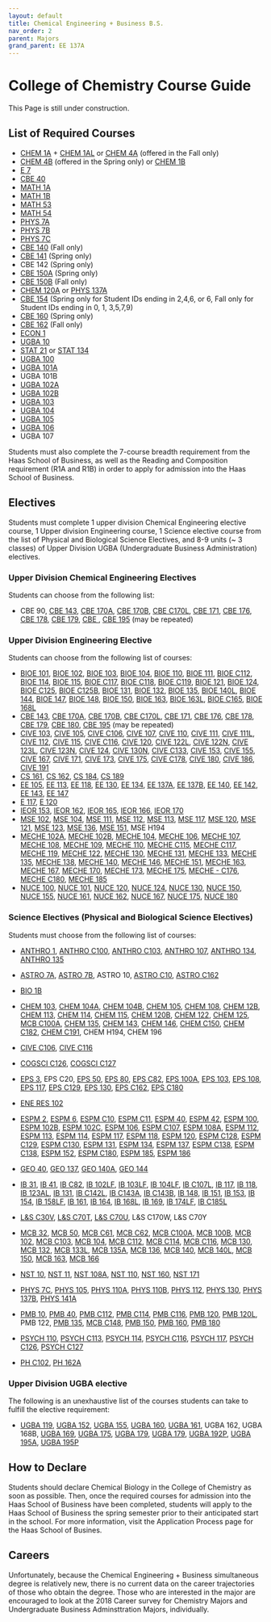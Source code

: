 ```yaml
---
layout: default
title: Chemical Engineering + Business B.S.
nav_order: 2
parent: Majors
grand_parent: EE 137A
---
```


# College of Chemistry Course Guide

This Page is still under construction.

## List of Required Courses

- [CHEM 1A](http://public2.yuantsy.com/Test/EE137A/List/Chemistry/CHEM%201A%20-%20General%20Chemistry.pdf) + [CHEM 1AL](http://public2.yuantsy.com/Test/EE137A/List/Chemistry/CHEM%201AL%20-%20General%20Chemistry%20Laboratory.pdf) or [CHEM 4A](http://public2.yuantsy.com/Test/EE137A/List/Chemistry/CHEM%204A%20-%20General%20Chemistry%20and%20Quantitative%20Analysis.pdf) (offered in the Fall only)
- [CHEM 4B](http://public2.yuantsy.com/Test/EE137A/List/Chemistry/Chem%204B%20-%20General%20Chemistry%20and%20Quantitative%20Analysis.pdf) (offered in the Spring only) or [CHEM 1B](http://public2.yuantsy.com/Test/EE137A/List/Chemistry/CHEM%201B%20-%20General%20Chemistry.pdf)
- [E 7](http://public2.yuantsy.com/Test/EE137A/List/EnergyandResourcesGroup/ENE%20RES%20102%20-%20Quantitative%20Aspects%20of%20Global%20Environmental%20Problems.pdf)
- [CBE 40](http://public2.yuantsy.com/Test/EE137A/List/ChemicalandBiomolecularEngineering/CBE%2040%20-%20Introduction%20to%20Chemical%20Engineering%20Design.pdf)
- [MATH 1A](http://public2.yuantsy.com/Test/EE137A/Mathematics/Math%201A%20-%20Calculus.pdf)
- [MATH 1B](http://public2.yuantsy.com/Test/EE137A/Mathematics/MATH%201B%20-%20Calculus.pdf)
- [MATH 53](http://public2.yuantsy.com/Test/EE137A/Mathematics/MATH%2010A%20-%20Methods%20of%20Mathematics_%20Calculus%2C%20Statistics%2C%20and%20Combinatorics%20%28I%29.pdf)
- [MATH 54](http://public2.yuantsy.com/Test/EE137A/Mathematics/MATH%2010A%20-%20Methods%20of%20Mathematics_%20Calculus%2C%20Statistics%2C%20and%20Combinatorics%20%28I%29.pdf)
- [PHYS 7A](http://public2.yuantsy.com/Test/EE137A/Physics/PHYS%207A%20-%20Physics%20for%20Scientists%20and%20Engineers.pdf)
- [PHYS 7B](http://public2.yuantsy.com/Test/EE137A/Physics/PHYS%207B%20-%20Physics%20for%20Scientists%20and%20Engineers.pdf)
- [PHYS 7C](http://public2.yuantsy.com/Test/EE137A/Physics/PHYS%207C%20-%20Physics%20for%20Scientists%20and%20Engineers%20%28III%29.pdf)
- [CBE 140](http://public2.yuantsy.com/Test/EE137A/List/ChemicalandBiomolecularEngineering/CBE%20140%20-%20Chemical%20Process%20Analysis.pdf) (Fall only)
- [CBE 141](http://public2.yuantsy.com/Test/EE137A/List/ChemicalandBiomolecularEngineering/CBE%20141%20-%20Chemical%20Engineering%20Thermodynamics.pdf) (Spring only)
- CBE 142 (Spring only)
- [CBE 150A](http://public2.yuantsy.com/Test/EE137A/List/ChemicalandBiomolecularEngineering/CBE%20150A%20-%20Transport%20Processes.pdf) (Spring only)
- [CBE 150B](http://public2.yuantsy.com/Test/EE137A/List/ChemicalandBiomolecularEngineering/CBE%20150B%20-%20Transport%20and%20Separation%20Processes.pdf) (Fall only)
- [CHEM 120A](http://public2.yuantsy.com/Test/EE137A/List/Chemistry/CHEM%20120A%20-%20Physical%20Chemistry%20%28Quantum%20Mechanics%29.pdf) or [PHYS 137A](http://public2.yuantsy.com/Test/EE137A/Physics/PHYS%20137A%20-%20Quantum%20Mechanics.pdf)
- [CBE 154](http://public2.yuantsy.com/Test/EE137A/List/ChemicalandBiomolecularEngineering/CBE%20154%20-%20Chemical%20Engineering%20Laboratory.pdf) (Spring only for Student IDs ending in 2,4,6, or 6, Fall only for Student IDs ending in 0, 1, 3,5,7,9)
- [CBE 160](http://public2.yuantsy.com/Test/EE137A/List/ChemicalandBiomolecularEngineering/CBE%20160%20-%20Chemical%20Process%20Design.pdf) (Spring only)
- [CBE 162](http://public2.yuantsy.com/Test/EE137A/List/ChemicalandBiomolecularEngineering/CBE%20162%20-%20Dynamics%20and%20Control%20of%20Chemical%20Processes.pdf) (Fall only)
- [ECON 1](http://public2.yuantsy.com/Test/EE137A/List/Economics/ECON%201%20-%20Introduction%20to%20Economics.pdf)
- [UGBA 10](http://public2.yuantsy.com/Test/EE137A/List/BusinessAdministrationUndergraduate/UGBA%2010%20-%20Principles%20of%20Business.pdf)
- [STAT 21](http://public2.yuantsy.com/Test/EE137A/Statistics/STAT%2021%20-%20Introductory%20Probability%20and%20Statistics%20for%20Business.pdf) or [STAT 134](http://public2.yuantsy.com/Test/EE137A/Statistics/STAT%20134%20-%20Concepts%20of%20Probability.pdf)
- [UGBA 100](http://public2.yuantsy.com/Test/EE137A/List/BusinessAdministrationUndergraduate/UGBA%20-%20Business%20Communication.pdf)
- [UGBA 101A](http://public2.yuantsy.com/Test/EE137A/List/BusinessAdministrationUndergraduate/UGBA%20101A%20-%20Microeconomic%20Analysis%20for%20Business%20Decisions.pdf)
- UGBA 101B
- [UGBA 102A](http://public2.yuantsy.com/Test/EE137A/List/BusinessAdministrationUndergraduate/UGBA%20102A%20-%20Introduction%20to%20Financial%20Accounting.pdf)
- [UGBA 102B](http://public2.yuantsy.com/Test/EE137A/List/BusinessAdministrationUndergraduate/UGBA%20102B%20-%20Managerial%20Accounting.pdf)
- [UGBA 103](http://public2.yuantsy.com/Test/EE137A/List/BusinessAdministrationUndergraduate/UGBA%20103%20-%20Introduction%20to%20Finance.pdf)
- [UGBA 104](http://public2.yuantsy.com/Test/EE137A/List/BusinessAdministrationUndergraduate/UGBA%20104%20-%20Introduction%20to%20Business%20Analytics.pdf)
- [UGBA 105](http://public2.yuantsy.com/Test/EE137A/List/BusinessAdministrationUndergraduate/UGBA%20105%20-%20Leading%20People.pdf)
- [UGBA 106](http://public2.yuantsy.com/Test/EE137A/List/BusinessAdministrationUndergraduate/UGBA%20106%20-%20Marketing.pdf)
- UGBA 107

Students must also complete the 7-course breadth requirement from the Haas School of Business, as well as the Reading and Composition requirement (R1A and R1B) in order to apply for admission into the Haas School of Business.

## Electives

Students must complete 1 upper division Chemical Engineering elective course, 1 Upper division Engineering course, 1 Science elective course from the list of Physical and Biological Science Electives, and 8-9 units (~ 3 classes) of Upper Division UGBA (Undergraduate Business Administration) electives.

### Upper Division Chemical Engineering Electives

Students can choose from the following list:

- CBE 90, [CBE 143](http://public2.yuantsy.com/Test/EE137A/List/ChemicalandBiomolecularEngineering/CBE%20143%20-%20Computational%20Methods%20in%20Chemical%20Engineering.pdf), [CBE 170A](http://public2.yuantsy.com/Test/EE137A/List/ChemicalandBiomolecularEngineering/CBE%20170A%20-%20Biochemical%20Engineering.pdf), [CBE 170B](http://public2.yuantsy.com/Test/EE137A/List/ChemicalandBiomolecularEngineering/CBE%20170B%20-%20Biochemical%20Engineering.pdf), [CBE C170L](http://public2.yuantsy.com/Test/EE137A/List/ChemicalandBiomolecularEngineering/CBE%20C170L_CHEM%20C170L%20-%20Biochemical%20Engineering%20Laboratory.pdf), [CBE 171](http://public2.yuantsy.com/Test/EE137A/List/ChemicalandBiomolecularEngineering/CBE%20171%20-%20Transport%20Phenomena.pdf), [CBE 176](http://public2.yuantsy.com/Test/EE137A/List/ChemicalandBiomolecularEngineering/CBE%20176%20-%20Transport%20Phenomena.pdf), [CBE 178](http://public2.yuantsy.com/Test/EE137A/List/ChemicalandBiomolecularEngineering/CBE%20C178_CHEM%20C178%20-%20Polymer%20Science%20and%20Technology.pdf), [CBE 179](http://public2.yuantsy.com/Test/EE137A/List/ChemicalandBiomolecularEngineering/CBE%20179%20-%20Process%20Technology%20of%20Solid-State%20Materials%20Devices.pdf), [CBE ](http://public2.yuantsy.com/Test/EE137A/List/ChemicalandBiomolecularEngineering/CBE%20180%20-%20Chemical%20Engineering%20Economics.pdf), [CBE 195](http://public2.yuantsy.com/Test/EE137A/List/ChemicalandBiomolecularEngineering/CBE%20195%20-%20Special%20Topics.pdf) (may be repeated)

### Upper Division Engineering Elective

Students can choose from the following list of courses:

- [BIOE 101](http://public2.yuantsy.com/Test/EE137A/List/Bioengineering/BIOE%20101%20-%20Instrumentation%20in%20Biology%20and%20Medicine.pdf), [BIOE 102](http://public2.yuantsy.com/Test/EE137A/List/Bioengineering/BioE%20102%20-%20Introduction%20to%20Biomechanics_%20Analysis%20and%20Design.pdf), [BIOE 103](http://public2.yuantsy.com/Test/EE137A/List/Bioengineering/BIOE%20103%20-%20Engineering%20Molecules.pdf), [BIOE 104](http://public2.yuantsy.com/Test/EE137A/List/Bioengineering/BIOE%20104%20-%20Biological%20Transport%20Phenomena.pdf), [BIOE 110](http://public2.yuantsy.com/Test/EE137A/List/Bioengineering/BIOE%20110%20-%20Biomedical%20Physiology%20for%20Engineers.pdf), [BIOE 111](http://public2.yuantsy.com/Test/EE137A/List/Bioengineering/BIOE%20111%20-%20Functional%20Biomaterials%20Development%20and%20Characterization.pdf), [BIOE C112](http://public2.yuantsy.com/Test/EE137A/List/Bioengineering/BIOE%20C112_MECHE%20C115%20-%20Molecular%20Biomechanics%20and%20Mechanobiology%20of%20the%20Cell.pdf), [BIOE 114](http://public2.yuantsy.com/Test/EE137A/List/Bioengineering/BIOE%20114%20-%20Cell%20Engineering.pdf), [BIOE 115](http://public2.yuantsy.com/Test/EE137A/List/Bioengineering/BIOE%20C112_MECHE%20C115%20-%20Molecular%20Biomechanics%20and%20Mechanobiology%20of%20the%20Cell.pdf), [BIOE C117](http://public2.yuantsy.com/Test/EE137A/List/Bioengineering/BIOE%20C117_MECHE%20C117%20-%20Structural%20Aspects%20of%20Biomaterials.pdf), [BIOE C118](http://public2.yuantsy.com/Test/EE137A/List/Bioengineering/BIOE%20C118_MSE%20C118%20-%20Biological%20Performance%20of%20Materials.pdf), [BIOE C119](http://public2.yuantsy.com/Test/EE137A/List/Bioengineering/BIOE%20C119_MECHE%20C176%20-%20Orthopedic%20Biomechanics.pdf), [BIOE 121](http://public2.yuantsy.com/Test/EE137A/List/Bioengineering/BIOE%20121%20-%20BioMEMS%20and%20Medical%20Devices.pdf), [BIOE 124](http://public2.yuantsy.com/Test/EE137A/List/Bioengineering/BIO%20124%20-%20Basic%20Principles%20of%20Drug%20Delivery.pdf), [BIOE C125](http://public2.yuantsy.com/Test/EE137A/List/Bioengineering/BIOE%20C125_EE%20C106A%20-%20Introductions%20to%20Robotics.pdf), [BIOE C125B](http://public2.yuantsy.com/Test/EE137A/List/Bioengineering/BIOE%20C125B_EE%20C106B%20-%20Robodic%20Manipulation%20and%20Interaction.pdf), [BIOE 131](http://public2.yuantsy.com/Test/EE137A/List/Bioengineering/BIOE%20131%20-%20Introduction%20to%20Computational%20Molecular%20and%20Cell%20Biology.pdf), [BIOE 132](http://public2.yuantsy.com/Test/EE137A/List/Bioengineering/BIOE%20132%20-%20Genetic%20Devices.pdf), [BIOE 135](http://public2.yuantsy.com/Test/EE137A/List/Bioengineering/BIOE%20135%20-%20Frontiers%20in%20Microbial%20Systems%20Biology.pdf), [BIOE 140L](http://public2.yuantsy.com/Test/EE137A/List/Bioengineering/BIOE%20140L%20-%20Synthetic%20Biology%20Laboratory.pdf), [BIOE 144](http://public2.yuantsy.com/Test/EE137A/List/Bioengineering/BIOE%20144%20-%20Introduction%20to%20Protein%20Informatics.pdf), [BIOE 147](http://public2.yuantsy.com/Test/EE137A/List/Bioengineering/BIOE%20147%20-%20Principles%20of%20Synthetic%20Biology.pdf), [BIOE 148](http://public2.yuantsy.com/Test/EE137A/List/Bioengineering/BIOE%20148%20-%20Bioenergy%20and%20Sustainable%20Chemical%20Synthesis_%20Metabolic%20Engineering%20and%20Synthetic%20Biology%20Approaches.pdf), [BIOE 150](http://public2.yuantsy.com/Test/EE137A/List/Bioengineering/BIOE%20150%20-%20Introduction%20of%20Bionanoscience%20and%20Bionanotechnology.pdf), [BIOE 163](http://public2.yuantsy.com/Test/EE137A/List/Bioengineering/BIOE%20163%20-%20Principles%20of%20Molecular%20and%20Cellular%20Biophotonics.pdf), [BIOE 163L](http://public2.yuantsy.com/Test/EE137A/List/Bioengineering/BIOE%20163L%20-%20Molecular%20and%20Cellular%20Biophotonics%20Laboratory.pdf), [BIOE C165](http://public2.yuantsy.com/Test/EE137A/List/Bioengineering/BIOE%20165_EE%20C145B%20-%20Medical%20Imaging%20Signals%20and%20Systems.pdf), [BIOE 168L](http://public2.yuantsy.com/Test/EE137A/List/Bioengineering/BIOE%20168L%20-%20Practical%20Light%20Microscopy.pdf)
- [CBE 143](http://public2.yuantsy.com/Test/EE137A/List/ChemicalandBiomolecularEngineering/CBE%20143%20-%20Computational%20Methods%20in%20Chemical%20Engineering.pdf), [CBE 170A](http://public2.yuantsy.com/Test/EE137A/List/ChemicalandBiomolecularEngineering/CBE%20170A%20-%20Biochemical%20Engineering.pdf), [CBE 170B](http://public2.yuantsy.com/Test/EE137A/List/ChemicalandBiomolecularEngineering/CBE%20170B%20-%20Biochemical%20Engineering.pdf), [CBE C170L](http://public2.yuantsy.com/Test/EE137A/List/ChemicalandBiomolecularEngineering/CBE%20C170L_CHEM%20C170L%20-%20Biochemical%20Engineering%20Laboratory.pdf), [CBE 171](http://public2.yuantsy.com/Test/EE137A/List/ChemicalandBiomolecularEngineering/CBE%20171%20-%20Transport%20Phenomena.pdf), [CBE 176](http://public2.yuantsy.com/Test/EE137A/List/ChemicalandBiomolecularEngineering/CBE%20176%20-%20Transport%20Phenomena.pdf), [CBE 178](http://public2.yuantsy.com/Test/EE137A/List/ChemicalandBiomolecularEngineering/CBE%20C178_CHEM%20C178%20-%20Polymer%20Science%20and%20Technology.pdf), [CBE 179](http://public2.yuantsy.com/Test/EE137A/List/ChemicalandBiomolecularEngineering/CBE%20179%20-%20Process%20Technology%20of%20Solid-State%20Materials%20Devices.pdf), [CBE 180](http://public2.yuantsy.com/Test/EE137A/List/ChemicalandBiomolecularEngineering/CBE%20180%20-%20Chemical%20Engineering%20Economics.pdf), [CBE 195](http://public2.yuantsy.com/Test/EE137A/List/ChemicalandBiomolecularEngineering/CBE%20195%20-%20Special%20Topics.pdf) (may be repeated)
- [CIVE 103](http://public2.yuantsy.com/Test/EE137A/List/CivilandEnvironmentalEngineering/CIVE%20C30_MECHE%20C85%20-%20Introduction%20to%20Solid%20Mechanics.pdf), [CIVE 105](http://public2.yuantsy.com/Test/EE137A/List/CivilandEnvironmentalEngineering/CIVE%20C30_MECHE%20C85%20-%20Introduction%20to%20Solid%20Mechanics.pdf), [CIVE C106](http://public2.yuantsy.com/Test/EE137A/List/CivilandEnvironmentalEngineering/CIVE%20C106_EPS%20C180_ESPM%20C180%20-%20Air%20Pollution.pdf), [CIVE 107](http://public2.yuantsy.com/Test/EE137A/List/CivilandEnvironmentalEngineering/CIVE%20107%20-%20Climate%20Change%20Mitigation.pdf), [CIVE 110](http://public2.yuantsy.com/Test/EE137A/List/CivilandEnvironmentalEngineering/CIVE%20107%20-%20Climate%20Change%20Mitigation.pdf), [CIVE 111](http://public2.yuantsy.com/Test/EE137A/List/CivilandEnvironmentalEngineering/CIVE%20111%20-%20Environmental%20Engineering.pdf), [CIVE 111L](http://public2.yuantsy.com/Test/EE137A/List/CivilandEnvironmentalEngineering/CIVE%20111L%20-%20Water%20and%20Air%20Quality%20Laboratory.pdf), [CIVE 112](http://public2.yuantsy.com/Test/EE137A/List/CivilandEnvironmentalEngineering/CIVE%20112%20-%20Environmental%20Engineering%20Design.pdf), [CIVE 115](http://public2.yuantsy.com/Test/EE137A/List/CivilandEnvironmentalEngineering/CIVE%20115%20-%20Water%20Chemistry.pdf), [CIVE C116](http://public2.yuantsy.com/Test/EE137A/List/CivilandEnvironmentalEngineering/CIVE%20C116%20_ESPM%20C128%20-%20Chemistry%20of%20Soils.pdf), [CIVE 120](http://public2.yuantsy.com/Test/EE137A/List/CivilandEnvironmentalEngineering/CIVE%20C116%20_ESPM%20C128%20-%20Chemistry%20of%20Soils.pdf), [CIVE 122L](http://public2.yuantsy.com/Test/EE137A/List/CivilandEnvironmentalEngineering/CIVE%20122L%20-%20Structural%20Steel%20Design%20Project.pdf), [CIVE 122N](http://public2.yuantsy.com/Test/EE137A/List/CivilandEnvironmentalEngineering/CIVE%20122L%20-%20Structural%20Steel%20Design%20Project.pdf), [CIVE 123L](http://public2.yuantsy.com/Test/EE137A/List/CivilandEnvironmentalEngineering/CIVE%20122L%20-%20Structural%20Steel%20Design%20Project.pdf), [CIVE 123N](http://public2.yuantsy.com/Test/EE137A/List/CivilandEnvironmentalEngineering/CIVE%20123N%20-%20Design%20of%20Reinforced%20Concrete%20Structures.pdf), [CIVE 124](http://public2.yuantsy.com/Test/EE137A/List/CivilandEnvironmentalEngineering/CIVE%20124%20-%20Structural%20Design%20in%20Timber.pdf), [CIVE 130N](http://public2.yuantsy.com/Test/EE137A/List/CivilandEnvironmentalEngineering/CIVE%20124%20-%20Structural%20Design%20in%20Timber.pdf), [CIVE C133](http://public2.yuantsy.com/Test/EE137A/List/CivilandEnvironmentalEngineering/CIVE%20124%20-%20Structural%20Design%20in%20Timber.pdf), [CIVE 153](http://public2.yuantsy.com/Test/EE137A/List/CivilandEnvironmentalEngineering/CIVE%20124%20-%20Structural%20Design%20in%20Timber.pdf), [CIVE 155](http://public2.yuantsy.com/Test/EE137A/List/CivilandEnvironmentalEngineering/CIVE%20155%20-%20Transportation%20Systems%20Engineering.pdf), [CIVE 167](http://public2.yuantsy.com/Test/EE137A/List/CivilandEnvironmentalEngineering/CIVE%20167%20-%20Engineering%20Project%20Management.pdf), [CIVE 171](http://public2.yuantsy.com/Test/EE137A/List/CivilandEnvironmentalEngineering/CIVE%20167%20-%20Engineering%20Project%20Management.pdf), [CIVE 173](http://public2.yuantsy.com/Test/EE137A/List/CivilandEnvironmentalEngineering/CIVE%20173%20-%20Groundwater%20and%20Seepage.pdf), [CIVE 175](http://public2.yuantsy.com/Test/EE137A/List/CivilandEnvironmentalEngineering/CIVE%20175%20-%20Geotechnical%20and%20Geoenvironmental%20Engineering.pdf), [CIVE C178](http://public2.yuantsy.com/Test/EE137A/List/CivilandEnvironmentalEngineering/CIVE%20175%20-%20Geotechnical%20and%20Geoenvironmental%20Engineering.pdf), [CIVE 180](http://public2.yuantsy.com/Test/EE137A/List/CivilandEnvironmentalEngineering/CIVE%20180%20-%20Life-Cycle%20Design%20and%20Construction.pdf), [CIVE 186](http://public2.yuantsy.com/Test/EE137A/List/CivilandEnvironmentalEngineering/CIVE%20186%20-%20Design%20of%20Cyber-Physical%20Systems.pdf), [CIVE 191](http://public2.yuantsy.com/Test/EE137A/List/CivilandEnvironmentalEngineering/CIVE%20186%20-%20Design%20of%20Cyber-Physical%20Systems.pdf)
- [CS 161](http://public2.yuantsy.com/Test/EE137A/List/ComputerScience/CS%20161%20-%20Computer%20Security.pdf), [CS 162](http://public2.yuantsy.com/Test/EE137A/List/ComputerScience/CS%20162%20-%20Operating%20Systems%20and%20System%20Programming.pdf), [CS 184](http://public2.yuantsy.com/Test/EE137A/List/ComputerScience/CS%20184%20-%20Foundations%20of%20Computer%20Graphics.pdf), [CS 189](http://public2.yuantsy.com/Test/EE137A/List/ComputerScience/CS%20189%20-%20Introduction%20to%20Machine%20Learning.pdf)
- [EE 105](http://public2.yuantsy.com/Test/EE137A/List/ElectricalEngineering/EE%20105%20-%20Microelectronic%20Devices%20and%20Circuits.pdf), [EE 113](http://public2.yuantsy.com/Test/EE137A/List/ElectricalEngineering/EE%20105%20-%20Microelectronic%20Devices%20and%20Circuits.pdf), [EE 118](http://public2.yuantsy.com/Test/EE137A/List/ElectricalEngineering/EE%20118%20-%20Introduction%20to%20Optical%20Engineering.pdf), [EE 130](http://public2.yuantsy.com/Test/EE137A/List/ElectricalEngineering/EE%20130%20-%20Integrated-Circuit%20Devices.pdf), [EE 134](http://public2.yuantsy.com/Test/EE137A/List/ElectricalEngineering/EE%20134%20-%20Fundamentals%20of%20Photovoltaic%20Devices.pdf), [EE 137A](http://public2.yuantsy.com/Test/EE137A/List/ElectricalEngineering/EE%20137A%20-%20Introduction%20to%20Electric%20Power%20Systems.pdf), [EE 137B](http://public2.yuantsy.com/Test/EE137A/List/ElectricalEngineering/EE%20137B%20-%20Introduction%20to%20Electric%20Power%20Systems.pdf), [EE 140](http://public2.yuantsy.com/Test/EE137A/List/ElectricalEngineering/EE%20140%20-%20Linear%20Integrated%20Circuits.pdf), [EE 142](http://public2.yuantsy.com/Test/EE137A/List/ElectricalEngineering/EE%20142%20-%20Integrated%20Circuits%20for%20Communications.pdf), [EE 143](http://public2.yuantsy.com/Test/EE137A/List/ElectricalEngineering/EE%20143%20-%20Microfabrication%20Technology.pdf), [EE 147](http://public2.yuantsy.com/Test/EE137A/List/ElectricalEngineering/EE%20147%20-%20Introduction%20to%20Microelectromechanical%20Systems%20%28MEMS%29.pdf)
- [E 117](http://public2.yuantsy.com/Test/EE137A/List/Engineering/E%20117%20-%20Methods%20of%20Engineering%20Analysis.pdf), [E 120](http://public2.yuantsy.com/Test/EE137A/List/Engineering/E%20120%20-%20Principles%20of%20Engineering%20Economics.pdf)
- [IEOR 153](http://public2.yuantsy.com/Test/EE137A/List/IndustrialEngineeringandOperationsResearch/IEOR%20153%20-%20Logistics%20Network%20Design%20and%20Supply%20Chain%20Management.pdf), [IEOR 162](http://public2.yuantsy.com/Test/EE137A/List/IndustrialEngineeringandOperationsResearch/IEOR%20162%20-%20Linear%20Programming%20and%20Network%20Flows.pdf), [IEOR 165](http://public2.yuantsy.com/Test/EE137A/List/IndustrialEngineeringandOperationsResearch/IEOR%20165%20-%20Engineering%20Statistics%2C%20Quality%20Control%2C%20and%20Forecasting.pdf), [IEOR 166](http://public2.yuantsy.com/Test/EE137A/List/IndustrialEngineeringandOperationsResearch/IEOR%20166%20-%20Decision%20Analytics.pdf), [IEOR 170](http://public2.yuantsy.com/Test/EE137A/List/IndustrialEngineeringandOperationsResearch/IEOR%20170%20-%20Industrial%20Design%20and%20Human%20Factors.pdf)
- [MSE 102](http://public2.yuantsy.com/Test/EE137A/ListMaterialsScienceandEngineering/MSE%20102%20-%20Bonding%2C%20Crystallography%2C%20and%20Crystal%20Defects.pdf), [MSE 104](http://public2.yuantsy.com/Test/EE137A/ListMaterialsScienceandEngineering/MSE%20104%20-%20Materials%20Characterization.pdf), [MSE 111](http://public2.yuantsy.com/Test/EE137A/ListMaterialsScienceandEngineering/MSE%20111%20-%20Properties%20of%20Electonic%20Materials.pdf), [MSE 112](http://public2.yuantsy.com/Test/EE137A/ListMaterialsScienceandEngineering/MSE%20112%20-%20Corrosion%20%28Chemical%20Properties%29.pdf), [MSE 113](http://public2.yuantsy.com/Test/EE137A/ListMaterialsScienceandEngineering/MSE%20113%20-%20Mechanical%20Behavior%20or%20Engineering%20Materials.pdf), [MSE 117](http://public2.yuantsy.com/Test/EE137A/ListMaterialsScienceandEngineering/MSE%20117%20-%20Properities%20of%20Dielectric%20and%20Magnetic%20Materials.pdf), [MSE 120](http://public2.yuantsy.com/Test/EE137A/ListMaterialsScienceandEngineering/MSE%20120%20-%20Materials%20Production.pdf), [MSE 121](http://public2.yuantsy.com/Test/EE137A/ListMaterialsScienceandEngineering/MSE%20121%20-%20Metals%20Processing.pdf), [MSE 123](http://public2.yuantsy.com/Test/EE137A/ListMaterialsScienceandEngineering/MSE%20123%20-%20Ceramic%20Processing.pdf), [MSE 136](http://public2.yuantsy.com/Test/EE137A/ListMaterialsScienceandEngineering/MSE%20136%20-%20Materials%20in%20Energy%20Technologies.pdf), [MSE 151](http://public2.yuantsy.com/Test/EE137A/ListMaterialsScienceandEngineering/MSE%20151%20-%20Polymeric%20Materials.pdf), MSE H194
- [MECHE 102A](http://public2.yuantsy.com/Test/EE137A/MechanicalEngineering/CIVE%20C30_MECHE%20C85%20-%20Introduction%20to%20Solid%20Mechanics.pdf), [MECHE 102B](http://public2.yuantsy.com/Test/EE137A/MechanicalEngineering/MECHE%20102B%20-%20Mechatronics%20Design.pdf), [MECHE 104](http://public2.yuantsy.com/Test/EE137A/MechanicalEngineering/MECHE%20104%20-%20Engineering%20Mechanics%20II.pdf), [MECHE 106](http://public2.yuantsy.com/Test/EE137A/MechanicalEngineering/MECHE%20106%20-%20Fluid%20Mechanics.pdf), [MECHE 107](http://public2.yuantsy.com/Test/EE137A/MechanicalEngineering/MECHE%20107%20-%20Mechanical%20Engineering%20Laboratory.pdf), [MECHE 108](http://public2.yuantsy.com/Test/EE137A/MechanicalEngineering/MECHE%20108%20-%20Mechanical%20Behavior%20of%20Engineering%20Materials.pdf), [MECHE 109](http://public2.yuantsy.com/Test/EE137A/MechanicalEngineering/MECHE%20109%20-%20Heat%20Transfer.pdf), [MECHE 110](http://public2.yuantsy.com/Test/EE137A/MechanicalEngineering/MECHE%20110%20-%20Introduction%20to%20Product%20Development.pdf), [MECHE C115](http://public2.yuantsy.com/Test/EE137A/MechanicalEngineering/BIOE%20C112_MECHE%20C115%20-%20Molecular%20Biomechanics%20and%20Mechanobiology%20of%20the%20Cell.pdf), [MECHE C117](http://public2.yuantsy.com/Test/EE137A/MechanicalEngineering/BIOE%20C117_MECHE%20C117%20-%20Structural%20Aspects%20of%20Biomaterials.pdf), [MECHE 119](http://public2.yuantsy.com/Test/EE137A/MechanicalEngineering/MECHE%20119%20-%20Introductions%20to%20MEMS%20%28Microelectomechanical%20Systems%29.pdf), [MECHE 122](http://public2.yuantsy.com/Test/EE137A/MechanicalEngineering/MECHE%20122%20-%20Processing%20of%20Materials%20in%20Manufacturing.pdf), [MECHE 130](http://public2.yuantsy.com/Test/EE137A/MechanicalEngineering/MECHE%20130%20-%20Design%20of%20Plana%20Machinery.pdf), [MECHE 131](http://public2.yuantsy.com/Test/EE137A/MechanicalEngineering/MECHE%20131%20-%20Vehicle%20Dynamics%20and%20Control.pdf), [MECHE 133](http://public2.yuantsy.com/Test/EE137A/MechanicalEngineering/MECHE%20133%20-%20Mechanical%20Vibrations.pdf), [MECHE 135](http://public2.yuantsy.com/Test/EE137A/MechanicalEngineering/MECHE%20135%20-%20Design%20of%20Microprocessor-Based%20Mechanical%20Systems.pdf), [MECHE 138](http://public2.yuantsy.com/Test/EE137A/MechanicalEngineering/MECHE%20138%20-%20Introduction%20to%20Micro_Nano%20Mechanical%20Systems%20Laboratory.pdf), [MECHE 140](http://public2.yuantsy.com/Test/EE137A/MechanicalEngineering/MECHE%20140%20-%20Combustion%20Processes.pdf), [MECHE 146](http://public2.yuantsy.com/Test/EE137A/MechanicalEngineering/MECHE%20146%20-%20Energy%20Conversion%20Principles.pdf), [MECHE 151](http://public2.yuantsy.com/Test/EE137A/MechanicalEngineering/MECHE%20151%20-%20Advanced%20Heat%20Transfer.pdf), [MECHE 163](http://public2.yuantsy.com/Test/EE137A/MechanicalEngineering/MECHE%20163%20-%20Engineering%20Aerodynamics.pdf), [MECHE 167](http://public2.yuantsy.com/Test/EE137A/MechanicalEngineering/MECHE%20167%20-%20Microscale%20Fluid%20Mechanics.pdf), [MECHE 170](http://public2.yuantsy.com/Test/EE137A/MechanicalEngineering/MECHE%20170%20-%20Engineering%20Mechanics%20III.pdf), [MECHE 173](http://public2.yuantsy.com/Test/EE137A/MechanicalEngineering/MECHE%20173%20-%20Fundamentals%20of%20Acoustics.pdf), [MECHE 175](http://public2.yuantsy.com/Test/EE137A/MechanicalEngineering/MECHE%20175%20-%20Intermediate%20Dynamics.pdf), [MECHE - C176](http://public2.yuantsy.com/Test/EE137A/MechanicalEngineering/BIOE%20C119_MECHE%20C176%20-%20Orthopedic%20Biomechanics.pdf), [MECHE C180](http://public2.yuantsy.com/Test/EE137A/MechanicalEngineering/CIVE%20C133_MECHE%20C180%20-%20Engineering%20Analysis%20Using%20the%20Finite%20Element%20Method.pdf), [MECHE 185](http://public2.yuantsy.com/Test/EE137A/MechanicalEngineering/MECHE%20185%20-%20Introduction%20to%20Continuum%20Mechanics.pdf)
- [NUCE 100](http://public2.yuantsy.com/Test/EE137A/NuclearEngineering/NUCE%20100%20-%20Introduction%20to%20Nuclear%20Engineering.pdf), [NUCE 101](http://public2.yuantsy.com/Test/EE137A/NuclearEngineering/NUCE%20101%20-%20Nuclear%20Reactions%20and%20Radiation.pdf), [NUCE 120](http://public2.yuantsy.com/Test/EE137A/NuclearEngineering/NUCE%20120%20-%20Nuclear%20Materials.pdf), [NUCE 124](http://public2.yuantsy.com/Test/EE137A/NuclearEngineering/NUCE%20124%20-%20Radioactive%20Waste%20Management.pdf), [NUCE 130](http://public2.yuantsy.com/Test/EE137A/NuclearEngineering/NUCE%20130%20-%20Analytical%20Methods%20for%20Non-proliferation.pdf), [NUCE 150](http://public2.yuantsy.com/Test/EE137A/NuclearEngineering/NUCE%20150%20-%20Introduction%20to%20Nucelar%20Reactor%20Theory.pdf), [NUCE 155](http://public2.yuantsy.com/Test/EE137A/NuclearEngineering/NUCE%20155%20-%20Introduction%20to%20Numerical%20Simulations%20in%20Radiation%20Transport.pdf), [NUCE 161](http://public2.yuantsy.com/Test/EE137A/NuclearEngineering/NUCE%20161%20-%20Nuclear%20Power%20Engieering.pdf), [NUCE 162](http://public2.yuantsy.com/Test/EE137A/NuclearEngineering/NUCE%20162%20-%20Radiation%20Biophysics%20and%20Dosimetry.pdf), [NUCE 167](http://public2.yuantsy.com/Test/EE137A/NuclearEngineering/NUCE%20167%20-%20Risk-Informed%20Design%20for%20Advanced%20Nuclear%20Systems.pdf), [NUCE 175](http://public2.yuantsy.com/Test/EE137A/NuclearEngineering/NUCE%20175%20-%20Methods%20of%20Risk%20Analysis.pdf), [NUCE 180](http://public2.yuantsy.com/Test/EE137A/NuclearEngineering/NUCE%20180%20-%20Introduction%20to%20Controlled%20Fusion.pdf)

### Science Electives (Physical and Biological Science Electives)

Students must choose from the following list of courses:

- [ANTHRO 1](http://public2.yuantsy.com/Test/EE137A/List/Anthropology/ANTHRO%201%20-%20Introduction%20to%20Biological%20Anthropology.pdf), [ANTHRO C100](http://public2.yuantsy.com/Test/EE137A/List/Anthropology/ANTHRO%20C100_IB%20C185L%20-%20Human%20Paleontology.pdf), [ANTHRO C103](http://public2.yuantsy.com/Test/EE137A/List/Anthropology/ANTHRO%20C103_IB%20C142L%20-%20Introduction%20to%20Human%20Osteology.pdfx), [ANTHRO 107](http://public2.yuantsy.com/Test/EE137A/List/Anthropology/ANTHRO%20107%20-%20Evolution%20of%20the%20Human%20Brain.pdf), [ANTHRO 134](http://public2.yuantsy.com/Test/EE137A/List/Anthropology/ANTHRO%20134%20-%20Analysis%20of%20the%20Archaeological%20Record.pdf), [ANTHRO 135](http://public2.yuantsy.com/Test/EE137A/List/Anthropology/ANTHRO%20135%20-%20Paleoethnobotany_%20Archaeological%20Methods%20and%20Laboratory%20Techniques.pdf)

- [ASTRO 7A](http://public2.yuantsy.com/Test/EE137A/List/Astronomy/ASTRO%207A%20-%20Introduction%20to%20Astrophysics.pdf), [ASTRO 7B](http://public2.yuantsy.com/Test/EE137A/List/Astronomy/ASTRO%207B%20-%20Introduction%20to%20Astrophysics.pdf), ASTRO 10, [ASTRO C10](http://public2.yuantsy.com/Test/EE137A/List/Astronomy/ASTRO%20C10_L%26S%20C70U%20-%20Introduction%20to%20General%20Astronomy.pdf), [ASTRO C162](http://public2.yuantsy.com/Test/EE137A/List/Astronomy/ASTRO%20C162_EPS%20C162%20-%20Planetary%20Astrophysics.pdf)

- [BIO 1B](http://public2.yuantsy.com/Test/EE137A/List/Biology/BIO%201B%20-%20General%20Biology%20Lecture%20and%20Laboratory.pdf)

- [CHEM 103](http://public2.yuantsy.com/Test/EE137A/List/Chemistry/CHEM%2096%20-%20Introduction%20to%20Research%20and%20Study%20in%20the%20College%20of%20Chemistry.pdf), [CHEM 104A](http://public2.yuantsy.com/Test/EE137A/List/Chemistry/CHEM%2096%20-%20Introduction%20to%20Research%20and%20Study%20in%20the%20College%20of%20Chemistry.pdf), [CHEM 104B](http://public2.yuantsy.com/Test/EE137A/List/Chemistry/CHEM%20104B%20-%20Advanced%20Inorganic%20Chemistry%20%282%29.pdf), [CHEM 105](http://public2.yuantsy.com/Test/EE137A/List/Chemistry/CHEM%20105%20-%20Instrumental%20Analysis%20Laboratory.pdf), [CHEM 108](http://public2.yuantsy.com/Test/EE137A/Majors/CHEM%20108%20Inorganic%20Synthesis%20Laboratory.pdf), [CHEM 12B](http://public2.yuantsy.com/Test/EE137A/List/Chemistry/CHEM%2012B%20-%20Organic%20Chemistry%20%282%29.pdf), [CHEM 113](http://public2.yuantsy.com/Test/EE137A/List/Chemistry/CHEM%20113%20-%20Advanced%20Mechanistic%20Organic%20Chemistry.pdf), [CHEM 114](http://public2.yuantsy.com/Test/EE137A/List/Chemistry/114Course%20Title.pdf), [CHEM 115](http://public2.yuantsy.com/Test/EE137A/List/Chemistry/115Course%20Title.pdf), [CHEM 120B](http://public2.yuantsy.com/Test/EE137A/List/Chemistry/CHEM%20120B%20-%20Physical%20Chemistry%20%28Statistical%20Mechanics%29.pdf), [CHEM 122](http://public2.yuantsy.com/Test/EE137A/List/Chemistry/CHEM%20122%20-%20Quantum%20Mechanics%20and%20Spectroscopy.pdf), [CHEM 125](http://public2.yuantsy.com/Test/EE137A/List/Chemistry/CHEM%20125%20-%20Physical%20Chemistry%20Laboratory.pdf), [MCB C100A](http://public2.yuantsy.com/Test/EE137A/MolecularandCellBiology/CHEM%20C130_MCB%20C100A%20-%20Biophysical%20Chemistry_%20Physical%20Principles%20and%20the%20Molecules%20of%20Life.pdf), [CHEM 135](http://public2.yuantsy.com/Test/EE137A/List/Chemistry/Chem%20135%20-%20Chemical%20Biology.pdf), [CHEM 143](http://public2.yuantsy.com/Test/EE137A/List/Chemistry/CHEM%20143%20-%20Nuclear%20Chemistry.pdf), [CHEM 146](http://public2.yuantsy.com/Test/EE137A/List/Chemistry/CHEM%20146%20-%20Radiochemical%20Methods%20in%20Nuclear%20Technology%20and%20Forensics.pdf), [CHEM C150](http://public2.yuantsy.com/Test/EE137A/List/Chemistry/CHEM%20C150%20-%20Introduction%20to%20Materials%20Chemistry.pdf), [CHEM C182](http://public2.yuantsy.com/Test/EE137A/List/Chemistry/CHEM%20C182_EPS%20C182%20-%20Atmospheric%20Chemistry%20and%20Physics%20Laboratory.pdf), [CHEM C191](http://public2.yuantsy.com/Test/EE137A/List/Chemistry/CHEM%20C191_CS%20C191_PHYS%20C191%20-%20Quantum%20Information%20Science%20and%20Technology.pdf), CHEM H194, CHEM 196

- [CIVE C106](http://public2.yuantsy.com/Test/EE137A/List/CivilandEnvironmentalEngineering/CIVE%20C106_EPS%20C180_ESPM%20C180%20-%20Air%20Pollution.pdf), [CIVE C116](http://public2.yuantsy.com/Test/EE137A/List/CivilandEnvironmentalEngineering/CIVE%20C116%20_ESPM%20C128%20-%20Chemistry%20of%20Soils.pdf)

- [COGSCI C126](http://public2.yuantsy.com/Test/EE137A/Psychology/COG%20SCI%20C126_PSYCH%20C126%20-%20Perception.pdf), [COGSCI C127](http://public2.yuantsy.com/Test/EE137A/Psychology/COG%20SCI%20C127_PSYCH%20C127%20-%20Cognitive%20Neuroscience.pdf)

- [EPS 3](http://public2.yuantsy.com/Test/EE137A/List/EarthandPlanetaryScience/EPS%203%20-%20The%20Water%20Planet.pdf), EPS C20, [EPS 50](http://public2.yuantsy.com/Test/EE137A/List/EarthandPlanetaryScience/EPS%2050%20-%20The%20Planet%20Earth.pdf), [EPS 80](http://public2.yuantsy.com/Test/EE137A/List/EarthandPlanetaryScience/EPS%2080%20-%20Environmental%20Earth%20Sciences.pdf), [EPS C82](http://public2.yuantsy.com/Test/EE137A/List/EarthandPlanetaryScience/EPS%20C82_IB%20C82%20-%20Oceans.pdf), [EPS 100A](http://public2.yuantsy.com/Test/EE137A/List/EarthandPlanetaryScience/EPS%20100A%20-%20Minerals_%20Their%20Constitution%20and%20Origin.pdf), [EPS 103](http://public2.yuantsy.com/Test/EE137A/List/EarthandPlanetaryScience/EPS%20103%20-%20Introduction%20to%20Aquatic%20and%20Marine%20Geochemistry.pdf), [EPS 108](http://public2.yuantsy.com/Test/EE137A/List/EarthandPlanetaryScience/EPS%20103%20-%20Introduction%20to%20Aquatic%20and%20Marine%20Geochemistry.pdf), [EPS 117](http://public2.yuantsy.com/Test/EE137A/List/EarthandPlanetaryScience/EPS%20117%20-%20Geomorphology.pdf), [EPS C129](http://public2.yuantsy.com/Test/EE137A/List/EarthandPlanetaryScience/EPS%20C129_ESPM%20C129%20-%20Biometerology.pdf), [EPS 130](http://public2.yuantsy.com/Test/EE137A/List/EarthandPlanetaryScience/EPS%20130%20-%20Strong%20Motion%20Seismology.pdf), [EPS C162](http://public2.yuantsy.com/Test/EE137A/List/EarthandPlanetaryScience/EPS%20130%20-%20Strong%20Motion%20Seismology.pdf), [EPS C180](http://public2.yuantsy.com/Test/EE137A/List/EarthandPlanetaryScience/CIVE%20C106_EPS%20C180_ESPM%20C180%20-%20Air%20Pollution.pdf)

- [ENE RES 102](http://public2.yuantsy.com/Test/EE137A/List/EnergyandResourcesGroup/ENE%20RES%20102%20-%20Quantitative%20Aspects%20of%20Global%20Environmental%20Problems.pdf)

- [ESPM 2](http://public2.yuantsy.com/Test/EE137A/List/EnvironmentalSciencePolicyandManagement/ESPM%202%20-%20The%20Biosphere.pdf), [ESPM 6](http://public2.yuantsy.com/Test/EE137A/List/EnvironmentalSciencePolicyandManagement/ESPM%206%20-%20Environmental%20Biology.pdf), [ESPM C10](http://public2.yuantsy.com/Test/EE137A/List/EnvironmentalSciencePolicyandManagement/ESPM%20C10_LS%20C30V%20-%20Environmental%20Issues.pdf), [ESPM C11](http://public2.yuantsy.com/Test/EE137A/List/EnvironmentalSciencePolicyandManagement/ESPM%20C11_L%26S%20C30U%20-%20Americans%20and%20the%20Global%20Forest.pdf), [ESPM 40](http://public2.yuantsy.com/Test/EE137A/List/EnvironmentalSciencePolicyandManagement/ESPM%2040%20-%20Insects%20and%20Human%20Society.pdf), [ESPM 42](http://public2.yuantsy.com/Test/EE137A/List/EnvironmentalSciencePolicyandManagement/ESPM%2042%20-%20Natural%20History%20of%20Insects.pdf), [ESPM 100](http://public2.yuantsy.com/Test/EE137A/List/EnvironmentalSciencePolicyandManagement/ESPM%20100%20-%20Environmental%20Problem%20Solving.pdf), [ESPM 102B](http://public2.yuantsy.com/Test/EE137A/List/EnvironmentalSciencePolicyandManagement/ESPM%20102B%20-%20Natural%20Resource%20Sampling.pdf), [ESPM 102C](http://public2.yuantsy.com/Test/EE137A/List/EnvironmentalSciencePolicyandManagement/ESPM%20102C%20-%20Resource%20Management.pdf), [ESPM 106](http://public2.yuantsy.com/Test/EE137A/List/EnvironmentalSciencePolicyandManagement/ESPM%20102C%20-%20Resource%20Management.pdf), [ESPM C107](http://public2.yuantsy.com/Test/EE137A/List/EnvironmentalSciencePolicyandManagement/ESPM%20C107_IB%20158LF%20-%20Biology%20and%20Geomorphology%20of%20Tropical%20Islands.pdf), [ESPM 108A](http://public2.yuantsy.com/Test/EE137A/List/EnvironmentalSciencePolicyandManagement/ESPM%20108A%20-%20Trees_%20Taxonomy%2C%20Growth%2C%20and%20Structures.pdf), [ESPM 112](http://public2.yuantsy.com/Test/EE137A/List/EnvironmentalSciencePolicyandManagement/ESPM%20112%20-%20Microbial%20Ecology.pdf), [ESPM 113](http://public2.yuantsy.com/Test/EE137A/List/EnvironmentalSciencePolicyandManagement/ESPM%20112%20-%20Microbial%20Ecology.pdf), [ESPM 114](http://public2.yuantsy.com/Test/EE137A/List/EnvironmentalSciencePolicyandManagement/ESPM%20114%20-%20Wildlife%20Ecology.pdf), [ESPM 117](http://public2.yuantsy.com/Test/EE137A/List/EnvironmentalSciencePolicyandManagement/ESPM%20114%20-%20Wildlife%20Ecology.pdf), [ESPM 118](http://public2.yuantsy.com/Test/EE137A/List/EnvironmentalSciencePolicyandManagement/ESPM%20118%20-%20Agricultural%20Ecology.pdf), [ESPM 120](http://public2.yuantsy.com/Test/EE137A/List/EnvironmentalSciencePolicyandManagement/ESPM%20120%20-%20Soil%20Characteristics.pdf), [ESPM C128](http://public2.yuantsy.com/Test/EE137A/List/EnvironmentalSciencePolicyandManagement/128Course%20Title.pdf), [ESPM C129](http://public2.yuantsy.com/Test/EE137A/List/EnvironmentalSciencePolicyandManagement/128Course%20Title.pdf), [ESPM C130](http://public2.yuantsy.com/Test/EE137A/List/EnvironmentalSciencePolicyandManagement/128Course%20Title.pdf), [ESPM 131](http://public2.yuantsy.com/Test/EE137A/List/EnvironmentalSciencePolicyandManagement/ESPM%20131%20-%20Soil%20Microbial%20Ecology.pdf), [ESPM 134](http://public2.yuantsy.com/Test/EE137A/List/EnvironmentalSciencePolicyandManagement/ESPM%20134%20-%20Fire%2C%20Insects%2C%20and%20Diseases%20in%20Forest%20Ecosystems.pdf), [ESPM 137](http://public2.yuantsy.com/Test/EE137A/List/EnvironmentalSciencePolicyandManagement/ESPM%20137%20-%20Landscape%20Ecology.pdf), [ESPM C138](http://public2.yuantsy.com/Test/EE137A/List/EnvironmentalSciencePolicyandManagement/ESPM%20C138_MCB%20C114_PMB%20C114%20-%20Introduction%20to%20Comparative%20Virology.pdf), [ESPM C138](http://public2.yuantsy.com/Test/EE137A/List/EnvironmentalSciencePolicyandManagement/ESPM%20C138_MCB%20C114_PMB%20C114%20-%20Introduction%20to%20Comparative%20Virology.pdf), [ESPM 152](http://public2.yuantsy.com/Test/EE137A/List/EnvironmentalSciencePolicyandManagement/ESPM%20152%20-%20Global%20Change%20Biology.pdf), [ESPM C180](http://public2.yuantsy.com/Test/EE137A/List/EnvironmentalSciencePolicyandManagement/180CIVE%20C106_EPS%20C180_ESPM%20C180%20-%20Air%20Pollution.pdf), [ESPM 185](http://public2.yuantsy.com/Test/EE137A/List/EnvironmentalSciencePolicyandManagement/ESPM%20185%20-%20Applied%20Forest%20Ecology.pdf), [ESPM 186](http://public2.yuantsy.com/Test/EE137A/List/EnvironmentalSciencePolicyandManagement/ESPM%20186%20-%20Management%20and%20Conservation%20of%20Rangeland%20Ecosystems.pdf)

- [GEO 40](http://public2.yuantsy.com/Test/EE137A/List/Geography/GEO%2040%20-%20Introduction%20to%20Earth%20System%20Science.pdf), [GEO 137](http://public2.yuantsy.com/Test/EE137A/List/Geography/GEO%2040%20-%20Introduction%20to%20Earth%20System%20Science.pdf), [GEO 140A](http://public2.yuantsy.com/Test/EE137A/List/Geography/GEO%20140A%20-%20Physical%20Landscapes_%20Process%20and%20Form.pdf), [GEO 144](http://public2.yuantsy.com/Test/EE137A/List/Geography/144Course%20Title.pdf)

- [IB 31](http://public2.yuantsy.com/Test/EE137A/List/IntegrativeBiology/IB%2031%20-%20The%20Ecology%20and%20Evolution%20of%20Animal%20Behavior.pdf), [IB 41](http://public2.yuantsy.com/Test/EE137A/List/IntegrativeBiology/IB%2041%20-%20Marine%20Mammals.pdf), [IB C82](http://public2.yuantsy.com/Test/EE137A/List/IntegrativeBiology/EPS%20C82_IB%20C82%20-%20Oceans.pdf), [IB 102LF](http://public2.yuantsy.com/Test/EE137A/List/IntegrativeBiology/IB%20102LF%20-%20Introduction%20to%20California%20Plant%20with%20Laboratory.pdf), [IB 103LF](http://public2.yuantsy.com/Test/EE137A/List/IntegrativeBiology/IB%20103LF%20-%20Invertebrate%20Zoology%20with%20Laboratory.pdf), [IB 104LF](http://public2.yuantsy.com/Test/EE137A/List/IntegrativeBiology/IB%20103LF%20-%20Invertebrate%20Zoology%20with%20Laboratory.pdf), [IB C107L](http://public2.yuantsy.com/Test/EE137A/List/IntegrativeBiology/ESPM%20C107_IB%20158LF%20-%20Biology%20and%20Geomorphology%20of%20Tropical%20Islands.pdf), [IB 117](http://public2.yuantsy.com/Test/EE137A/List/IntegrativeBiology/IB%20117%20-%20Medical%20Ethnobotany.pdf), [IB 118](http://public2.yuantsy.com/Test/EE137A/List/IntegrativeBiology/IB%20117%20-%20Medical%20Ethnobotany.pdf), [IB 123AL](http://public2.yuantsy.com/Test/EE137A/List/IntegrativeBiology/IB%20123AL%20-%20Exercise%20and%20Environmental%20Physiology%20with%20Laboratory.pdf), [IB 131](http://public2.yuantsy.com/Test/EE137A/List/IntegrativeBiology/IB%20123AL%20-%20Exercise%20and%20Environmental%20Physiology%20with%20Laboratory.pdf), [IB C142L](http://public2.yuantsy.com/Test/EE137A/List/IntegrativeBiology/ANTHRO%20C103_IB%20C142L%20-%20Introduction%20to%20Human%20Osteology.pdf), [IB C143A](http://public2.yuantsy.com/Test/EE137A/List/IntegrativeBiology/IB%20C143A_PSYCH%20C113%20-%20Biological%20Clocks_%20Physiology%20and%20Behavior.pdf), [IB C143B](http://public2.yuantsy.com/Test/EE137A/List/IntegrativeBiology/IB%20C143A_PSYCH%20C113%20-%20Biological%20Clocks_%20Physiology%20and%20Behavior.pdf), [IB 148](http://public2.yuantsy.com/Test/EE137A/List/IntegrativeBiology/IB%20C143A_PSYCH%20C113%20-%20Biological%20Clocks_%20Physiology%20and%20Behavior.pdf), [IB 151](http://public2.yuantsy.com/Test/EE137A/List/IntegrativeBiology/IB%20151%20-%20Plant%20Physiological%20Ecology.pdf), [IB 153](http://public2.yuantsy.com/Test/EE137A/List/IntegrativeBiology/IB%20151%20-%20Plant%20Physiological%20Ecology.pdf), [IB 154](http://public2.yuantsy.com/Test/EE137A/List/IntegrativeBiology/IB%20154%20-%20Plant%20Ecology.pdf), [IB 158LF](http://public2.yuantsy.com/Test/EE137A/List/IntegrativeBiology/IB%20154%20-%20Plant%20Ecology.pdf), [IB 161](http://public2.yuantsy.com/Test/EE137A/List/IntegrativeBiology/IB%20154%20-%20Plant%20Ecology.pdf), [IB 164](http://public2.yuantsy.com/Test/EE137A/List/IntegrativeBiology/IB%20164%20-%20Human%20Genetics%20and%20Genomics.pdf), [IB 168L](http://public2.yuantsy.com/Test/EE137A/List/IntegrativeBiology/IB%20168L%20-%20Systematics%20of%20Vascular%20Plants%20with%20Laboratory.pdf), [IB 169](http://public2.yuantsy.com/Test/EE137A/List/IntegrativeBiology/IB%20169%20-%20Evolutionary%20Medicine.pdf), [IB 174LF](http://public2.yuantsy.com/Test/EE137A/List/IntegrativeBiology/IB%20174LF%20-%20Ornithology%20with%20Laboratory.pdf), [IB C185L](http://public2.yuantsy.com/Test/EE137A/List/IntegrativeBiology/ANTHRO%20C100_IB%20C185L%20-%20Human%20Paleontology.pdf)

- [L&S C30V](http://public2.yuantsy.com/Test/EE137A/List/Letters%26Science/MCB%20C62_L%26S%20C30T_PSYCH%20C19%20-%20Drugs%20and%20the%20Brain.pdf), [L&S C70T](http://public2.yuantsy.com/Test/EE137A/List/Letters%26Science/70vASTRO%20C162_EPS%20C162%20-%20Planetary%20Astrophysics.pdf), [L&S C70U](http://public2.yuantsy.com/Test/EE137A/List/Letters%26Science/ASTRO%20C10_L%26S%20C70U%20-%20Introduction%20to%20General%20Astronomy.pdf), L&S C170W, L&S C70Y

- [MCB 32](http://public2.yuantsy.com/Test/EE137A/MolecularandCellBiology/MCB%2032%20-%20Introduction%20to%20Human%20Physiology.pdf), [MCB 50](http://public2.yuantsy.com/Test/EE137A/MolecularandCellBiology/MCB%2050%20-%20The%20Immune%20System%20and%20Disease.pdf), [MCB C61](http://public2.yuantsy.com/Test/EE137A/MolecularandCellBiology/MCB%20C61_PSYCH%20C61%20-%20Brain%2C%20Mind%20and%20Behavior.pdf), [MCB C62](http://public2.yuantsy.com/Test/EE137A/MolecularandCellBiology/MCB%20C62_L%26S%20C30T_PSYCH%20C19%20-%20Drugs%20and%20the%20Brain.pdf), [MCB C100A](http://public2.yuantsy.com/Test/EE137A/MolecularandCellBiology/CHEM%20C130_MCB%20C100A%20-%20Biophysical%20Chemistry_%20Physical%20Principles%20and%20the%20Molecules%20of%20Life.pdf), [MCB 100B](http://public2.yuantsy.com/Test/EE137A/MolecularandCellBiology/MCB%20100B%20-%20Biochemistry_%20Pathways%2C%20Mechanisms%2C%20and%20Regulation.pdf), [MCB 102](http://public2.yuantsy.com/Test/EE137A/MolecularandCellBiology/MCB%20102%20-%20Survey%20of%20the%20Principles%20of%20Biochemistry%20and%20Molecular%20Biology.pdf), [MCB C103](http://public2.yuantsy.com/Test/EE137A/Majors/MCB%20C103_PH%20C102_PMB%20C103%20-%20Bacterial%20Pathogenesis.pdf), [MCB 104](http://public2.yuantsy.com/Test/EE137A/MolecularandCellBiology/MCB%20104%20-%20Genetics%2C%20Genomics%2C%20and%20Cell%20Biology.pdf), [MCB C112](http://public2.yuantsy.com/Test/EE137A/MolecularandCellBiology/MCB%20C112_PMB%20C112%20-%20General%20Microbiology.pdf), [MCB C114](http://public2.yuantsy.com/Test/EE137A/MolecularandCellBiology/ESPM%20C138_MCB%20C114_PMB%20C114%20-%20Introduction%20to%20Comparative%20Virology.pdf), [MCB C116](http://public2.yuantsy.com/Test/EE137A/MolecularandCellBiology/MCB%20C116_PMB%20C116%20-%20Microbial%20Diversity.pdf), [MCB 130](http://public2.yuantsy.com/Test/EE137A/MolecularandCellBiology/CHEM%20C130_MCB%20C100A%20-%20Biophysical%20Chemistry_%20Physical%20Principles%20and%20the%20Molecules%20of%20Life.pdf), [MCB 132](http://public2.yuantsy.com/Test/EE137A/MolecularandCellBiology/MCB%20132%20-%20Biology%20of%20Human%20Cancer.pdf), [MCB 133L](http://public2.yuantsy.com/Test/EE137A/MolecularandCellBiology/MCB%20133L%20-%20Physiology%20and%20Cell%20Biology%20Laboratory.pdf), [MCB 135A](http://public2.yuantsy.com/Test/EE137A/MolecularandCellBiology/MCB%20135A%20-%20Topics%20in%20Cell%20and%20Developmental%20Biology_%20Molecular%20Endocrinology.pdf), [MCB 136](http://public2.yuantsy.com/Test/EE137A/MolecularandCellBiology/MCB%20136%20-%20Physiology.pdf), [MCB 140](http://public2.yuantsy.com/Test/EE137A/MolecularandCellBiology/MCB%20140%20-%20General%20Genetics.pdf), [MCB 140L](http://public2.yuantsy.com/Test/EE137A/MolecularandCellBiology/MCB%20140L%20-%20Genetics%20Laboratory.pdf), [MCB 150](http://public2.yuantsy.com/Test/EE137A/MolecularandCellBiology/MCB%20150%20-%20Molecular%20Immunology.pdf), [MCB 163](http://public2.yuantsy.com/Test/EE137A/MolecularandCellBiology/MCB%20163%20-%20Mammalian%20Neuroanatomy%20Lab.pdf), [MCB 166](http://public2.yuantsy.com/Test/EE137A/MolecularandCellBiology/MCB%20166%20-%20Biophysical%20Neurobiology.pdf)

- [NST 10](http://public2.yuantsy.com/Test/EE137A/NutritionalScienceandToxicology/NST%2010%20-%20Introduction%20to%20Human%20Nutrition.pdf), [NST 11](http://public2.yuantsy.com/Test/EE137A/NutritionalScienceandToxicology/NST%2011%20-%20Introduction%20to%20Toxicology.pdf), [NST 108A](http://public2.yuantsy.com/Test/EE137A/NutritionalScienceandToxicology/NST%20108A%20-%20Introduction%20and%20Application%20of%20Food%20Science.pdf), [NST 110](http://public2.yuantsy.com/Test/EE137A/NutritionalScienceandToxicology/NST%20110%20-%20Toxicology.pdf), [NST 160](http://public2.yuantsy.com/Test/EE137A/NutritionalScienceandToxicology/NST%20160%20-%20Metabolic%20Bases%20of%20Human%20Health%20and%20Diseases.pdf), [NST 171](http://public2.yuantsy.com/Test/EE137A/NutritionalScienceandToxicology/NST%20171%20-%20Nutrition%20and%20Toxicology%20Laboratory.pdf)

- [PHYS 7C](http://public2.yuantsy.com/Test/EE137A/Physics/PHYS%207C%20-%20Physics%20for%20Scientists%20and%20Engineers%20%28III%29.pdf), [PHYS 105](http://public2.yuantsy.com/Test/EE137A/Physics/PHYS%20105%20-%20Analytic%20Mechanics.pdf), [PHYS 110A](http://public2.yuantsy.com/Test/EE137A/Physics/PHYS%20110A%20-%20Electromagnetism%20and%20Optics.pdf), [PHYS 110B](http://public2.yuantsy.com/Test/EE137A/Physics/PHYS%20110B%20-%20Electromagnetism%20and%20Optics.pdf), [PHYS 112](http://public2.yuantsy.com/Test/EE137A/Physics/PHYS%20112%20-%20Introduction%20to%20Statistical%20and%20Thermal%20Physics.pdf), [PHYS 130](http://public2.yuantsy.com/Test/EE137A/Physics/PHYS%20130%20-%20Quantum%20and%20Nonlinear%20Optics.pdf), [PHYS 137B](http://public2.yuantsy.com/Test/EE137A/Physics/PHYS%20137A%20-%20Quantum%20Mechanics.pdf), [PHYS 141A](http://public2.yuantsy.com/Test/EE137A/Physics/PHYS%20141A%20-%20Solid%20State%20Physics.pdf)

- [PMB 10](http://public2.yuantsy.com/Test/EE137A/PlantandMicrobialBiology/PMB%2010%20-%20Plants%2C%20Agriculture%2C%20and%20Society.pdf), [PMB 40](http://public2.yuantsy.com/Test/EE137A/PlantandMicrobialBiology/PMB%2040%20-%20The%20%28Secret%29%20Life%20of%20Plants.pdf), [PMB C112](http://public2.yuantsy.com/Test/EE137A/PlantandMicrobialBiology/MCB%20112L_PMB%20C112L%20-%20General%20Microbiology%20Laboratory.pdf), [PMB C114](http://public2.yuantsy.com/Test/EE137A/PlantandMicrobialBiology/ESPM%20C138_MCB%20C114_PMB%20C114%20-%20Introduction%20to%20Comparative%20Virology.pdf), [PMB C116](http://public2.yuantsy.com/Test/EE137A/PlantandMicrobialBiology/MCB%20C116_PMB%20C116%20-%20Microbial%20Diversity.pdf), [PMB 120](http://public2.yuantsy.com/Test/EE137A/PlantandMicrobialBiology/PMB%20120%20-%20Biology%20of%20Algae.pdf), [PMB 120L](http://public2.yuantsy.com/Test/EE137A/PlantandMicrobialBiology/PMB%20120L%20-%20Laboratory%20for%20Biology%20of%20Algae.pdf), PMB 122, [PMB 135](http://public2.yuantsy.com/Test/EE137A/PlantandMicrobialBiology/PMB%20135%20-%20Physiology%20and%20Biochemistry%20of%20Plants.pdf), [MCB C148](http://public2.yuantsy.com/Test/EE137A/PlantandMicrobialBiology/MCB%20C148_PMB%20C148%20-%20Microbial%20Genomics%20and%20Genetics.pdf), [PMB 150](http://public2.yuantsy.com/Test/EE137A/PlantandMicrobialBiology/PMB%20150%20-%20Plant%20Cell%20Biology.pdf), [PMB 160](http://public2.yuantsy.com/Test/EE137A/PlantandMicrobialBiology/PMB%20160%20-%20Plant%20Molecular%20Genetics.pdf), [PMB 180](http://public2.yuantsy.com/Test/EE137A/PlantandMicrobialBiology/PMB%20180%20-%20Environmental%20Plant%20Biology.pdf)

- [PSYCH 110](http://public2.yuantsy.com/Test/EE137A/Psychology/PSYCH%20110%20-%20Introduction%20to%20Biological%20Psychology.pdf), [PSYCH C113](http://public2.yuantsy.com/Test/EE137A/Psychology/IB%20C143A_PSYCH%20C113%20-%20Biological%20Clocks_%20Physiology%20and%20Behavior.pdf), [PSYCH 114](http://public2.yuantsy.com/Test/EE137A/Psychology/PSYCH%20114%20-%20Biology%20of%20Learning.pdf), [PSYCH C116](http://public2.yuantsy.com/Test/EE137A/Psychology/IB%20C143B_PSYCH%20C116%20-%20Hormones%20and%20Behavior.pdf), [PSYCH 117](http://public2.yuantsy.com/Test/EE137A/Psychology/PSYCH%20117%20-%20Neuropsychology.pdf), [PSYCH C126](http://public2.yuantsy.com/Test/EE137A/Psychology/COG%20SCI%20C126_PSYCH%20C126%20-%20Perception.pdf), [PSYCH C127](http://public2.yuantsy.com/Test/EE137A/Psychology/COG%20SCI%20C127_PSYCH%20C127%20-%20Cognitive%20Neuroscience.pdf)

- [PH C102](http://public2.yuantsy.com/Test/EE137A/PublicHealth/MCB%20C103_PH%20C102_PMB%20C103%20-%20Bacterial%20Pathogenesis.pdf), [PH 162A](http://public2.yuantsy.com/Test/EE137A/PublicHealth/PH%20162A%20-%20Public%20Health%20Microbiology%20Lecture.pdf)

### Upper Division UGBA elective

The following is an unexhaustive list of the courses students can take to fulfill the elective requirement:

- [UGBA 119](http://public2.yuantsy.com/Test/EE137A/List/BusinessAdministrationUndergraduate/UGBA%20119%20-%20Leading%20Strategy%20Implementation.pdf), [UGBA 152](http://public2.yuantsy.com/Test/EE137A/List/BusinessAdministrationUndergraduate/UGBA%20152%20-%20Negotiation%20and%20Conflict%20Resolution.pdf), [UGBA 155](http://public2.yuantsy.com/Test/EE137A/List/BusinessAdministrationUndergraduate/UGBA%20155%20-%20Leadership.pdf), [UGBA 160](http://public2.yuantsy.com/Test/EE137A/List/BusinessAdministrationUndergraduate/UGBA%20160%20-%20Consumer%20Behavior.pdf), [UGBA 161](http://public2.yuantsy.com/Test/EE137A/List/BusinessAdministrationUndergraduate/UGBA%20161%20-%20Marketing%20Research_%20Data%20and%20Analytics.pdf), UGBA 162, UGBA 168B, [UGBA 169](http://public2.yuantsy.com/Test/EE137A/List/BusinessAdministrationUndergraduate/UGBA%20169%20-%20Pricing.pdf), [UGBA 175](http://public2.yuantsy.com/Test/EE137A/List/BusinessAdministrationUndergraduate/UGBA%20175%20-%20Legal%20Aspects%20of%20Management.pdf ), [UGBA 179](http://public2.yuantsy.com/Test/EE137A/List/BusinessAdministrationUndergraduate/UGBA%20179%20-%20International%20Consulting%20for%20Small%20and%20Medium-Sized%20Enterprises.pdf), [UGBA 179](http://public2.yuantsy.com/Test/EE137A/List/BusinessAdministrationUndergraduate/UGBA%20179%20-%20International%20Consulting%20for%20Small%20and%20Medium-Sized%20Enterprises.pdf), [UGBA 192P](http://public2.yuantsy.com/Test/EE137A/List/BusinessAdministrationUndergraduate/UGBA%20192P%20-%20Sustainable%20Business%20Consulting%20Projects.pdf), [UGBA 195A](http://public2.yuantsy.com/Test/EE137A/List/BusinessAdministrationUndergraduate/UGBA%20195A%20-%20Entrepreneurship.pdf), [UGBA 195P](http://public2.yuantsy.com/Test/EE137A/List/BusinessAdministrationUndergraduate/UGBA%20195P%20-%20Entrepreneurship_%20How%20to%20Successfully%20start%20a%20New%20Business.pdf)

## How to Declare

Students should declare Chemical Biology in the College of Chemistry as soon as possible. Then, once the required courses for admission into the Haas School of Business have been completed, students will apply to the Haas School of Business the spring semester prior to their anticipated start in the school. For more information, visit the Application Process page for the Haas School of Busines.

## Careers

Unfortunately, because the Chemical Engineering + Business simultaneous degree is relatively new, there is no current data on the career trajectories of those who obtain the degree. Those who are interested in the major are encouraged to look at the 2018 Career survey for Chemistry Majors and Undergraduate Business Adminsttration Majors, individually.